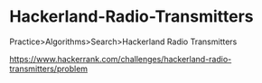 # Hackerland-Radio-Transmitters

Practice>Algorithms>Search>Hackerland Radio Transmitters

https://www.hackerrank.com/challenges/hackerland-radio-transmitters/problem
